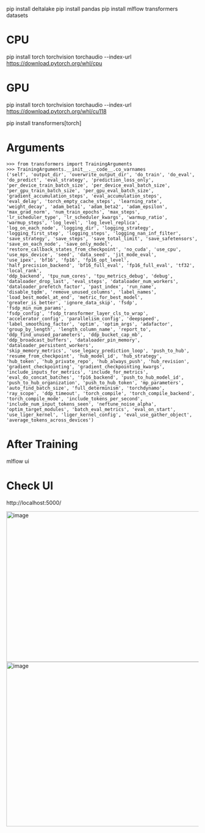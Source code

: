 pip install deltalake
pip install pandas
pip install mlflow transformers datasets

# CPU
pip install torch torchvision torchaudio --index-url https://download.pytorch.org/whl/cpu

# GPU
pip install torch torchvision torchaudio --index-url https://download.pytorch.org/whl/cu118

pip install transformers[torch]

# Arguments

```text
>>> from transformers import TrainingArguments
>>> TrainingArguments.__init__.__code__.co_varnames
('self', 'output_dir', 'overwrite_output_dir', 'do_train', 'do_eval', 'do_predict', 'eval_strategy', 'prediction_loss_only', 
'per_device_train_batch_size', 'per_device_eval_batch_size', 'per_gpu_train_batch_size', 'per_gpu_eval_batch_size', 
'gradient_accumulation_steps', 'eval_accumulation_steps', 'eval_delay', 'torch_empty_cache_steps', 'learning_rate', 
'weight_decay', 'adam_beta1', 'adam_beta2', 'adam_epsilon', 'max_grad_norm', 'num_train_epochs', 'max_steps', 
'lr_scheduler_type', 'lr_scheduler_kwargs', 'warmup_ratio', 'warmup_steps', 'log_level', 'log_level_replica', 
'log_on_each_node', 'logging_dir', 'logging_strategy', 'logging_first_step', 'logging_steps', 'logging_nan_inf_filter', 
'save_strategy', 'save_steps', 'save_total_limit', 'save_safetensors', 'save_on_each_node', 'save_only_model', 
'restore_callback_states_from_checkpoint', 'no_cuda', 'use_cpu', 'use_mps_device', 'seed', 'data_seed', 'jit_mode_eval', 
'use_ipex', 'bf16', 'fp16', 'fp16_opt_level', 'half_precision_backend', 'bf16_full_eval', 'fp16_full_eval', 'tf32', 'local_rank', 
'ddp_backend', 'tpu_num_cores', 'tpu_metrics_debug', 'debug', 'dataloader_drop_last', 'eval_steps', 'dataloader_num_workers', 
'dataloader_prefetch_factor', 'past_index', 'run_name', 'disable_tqdm', 'remove_unused_columns', 'label_names', 
'load_best_model_at_end', 'metric_for_best_model', 'greater_is_better', 'ignore_data_skip', 'fsdp', 'fsdp_min_num_params', 
'fsdp_config', 'fsdp_transformer_layer_cls_to_wrap', 'accelerator_config', 'parallelism_config', 'deepspeed', 
'label_smoothing_factor', 'optim', 'optim_args', 'adafactor', 'group_by_length', 'length_column_name', 'report_to', 
'ddp_find_unused_parameters', 'ddp_bucket_cap_mb', 'ddp_broadcast_buffers', 'dataloader_pin_memory', 'dataloader_persistent_workers', 
'skip_memory_metrics', 'use_legacy_prediction_loop', 'push_to_hub', 'resume_from_checkpoint', 'hub_model_id', 'hub_strategy', 
'hub_token', 'hub_private_repo', 'hub_always_push', 'hub_revision', 'gradient_checkpointing', 'gradient_checkpointing_kwargs', 
'include_inputs_for_metrics', 'include_for_metrics', 'eval_do_concat_batches', 'fp16_backend', 'push_to_hub_model_id', 
'push_to_hub_organization', 'push_to_hub_token', 'mp_parameters', 'auto_find_batch_size', 'full_determinism', 'torchdynamo', 
'ray_scope', 'ddp_timeout', 'torch_compile', 'torch_compile_backend', 'torch_compile_mode', 'include_tokens_per_second', 
'include_num_input_tokens_seen', 'neftune_noise_alpha', 'optim_target_modules', 'batch_eval_metrics', 'eval_on_start', 
'use_liger_kernel', 'liger_kernel_config', 'eval_use_gather_object', 'average_tokens_across_devices')
```

# After Training

mlflow ui  

# Check UI

http://localhost:5000/  

<img width="544" height="395" alt="image" src="https://github.com/user-attachments/assets/6c352577-1ad5-4e28-bb80-6b60a16d0091" />

<img width="998" height="432" alt="image" src="https://github.com/user-attachments/assets/4d58a8f8-02f1-4ceb-b35f-69c2fb4656bb" />

